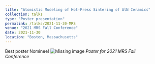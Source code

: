 ```yaml
---
title: "Atomistic Modeling of Hot-Press Sintering of AlN Ceramics"
collection: talks
type: "Poster presentation"
permalink: /talks/2021-11-30-MRS
venue: "2021 MRS Fall Conference"
date: 2021-11-30
location: "Boston, Massachusetts"
---
```


Best poster Nominee!
![Missing image](/images/talk-2021-MRS.png)
*Poster for 2021 MRS Fall Conference*